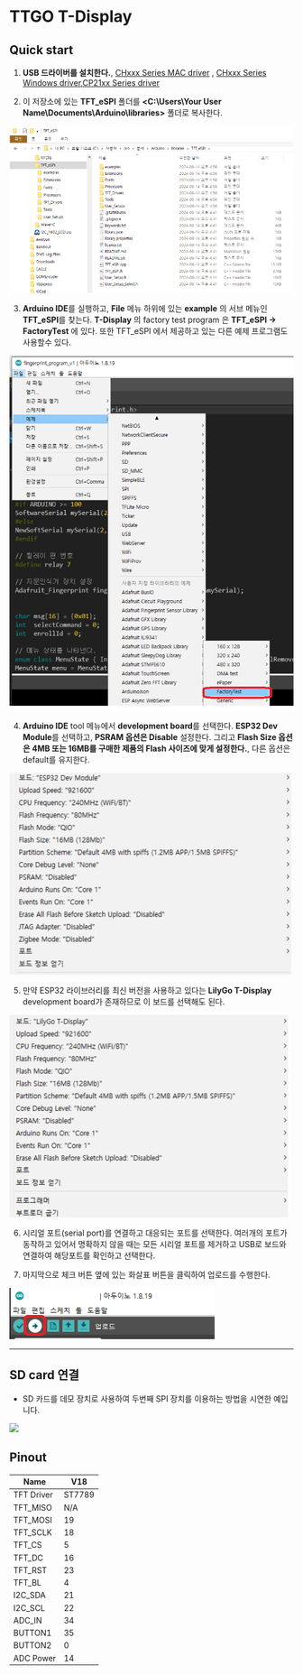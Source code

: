 # TTGO T-Display

## Quick start

1. **USB 드라이버를 설치한다.**, [CHxxx Series MAC driver](http://www.wch-ic.com/downloads/CH34XSER_MAC_ZIP.html) , [CHxxx Series Windows driver](http://www.wch-ic.com/downloads/CH343SER_ZIP.html),[CP21xx Series driver](https://www.silabs.com/developers/usb-to-uart-bridge-vcp-drivers?tab=downloads)

2. 이 저장소에 있는 **TFT_eSPI** 폴더를  **<C:\Users\Your User Name\Documents\Arduino\libraries>**  폴더로 복사한다.

![](image/setup-window-01.png)

3. **Arduino IDE**를 실행하고, **File** 메뉴 하위에 있는 **example** 의 서브 메뉴인   **TFT_eSPI**를 찾는다. **T-Display** 의 factory test program 은 **TFT_eSPI -> FactoryTest** 에 있다. 또한 TFT_eSPI 에서 제공하고 있는 다른 예제 프로그램도 사용할수 있다.

![](image/setup-window-02.png)

4. **Arduino IDE** tool 메뉴에서 **development board**를 선택한다. **ESP32 Dev Module**를 선택하고, **PSRAM 옵션은 Disable** 설정한다. 그리고 **Flash Size 옵션은 4MB 또는 16MB를 구매한 제품의 Flash 사이즈에 맞게 설정한다.**, 다른 옵션은 default를 유지한다.

![](image/setup-window-T-display-option-2.png)

5. 만약 ESP32 라이브러리를 최신 버전을 사용하고 있다는 **LilyGo T-Display** development board가 존재하므로 이 보드를 선택해도 된다.

![](image/setup-window-T-display-option.png)

6. 시리얼 포트(serial port)를 연결하고 대응되는 포트를 선택한다. 여러개의 포트가 동작하고 있어서 명확하지 않을 때는 모든 시리얼 포트를 제거하고 USB로 보드와 연결하여 해당포트를 확인하고 선택한다.

7. 마지막으로 체크 버튼 옆에 있는 화살표 버튼을 클릭하여 업로드를 수행한다.

![](image/setup-window-03.png)

-------------------------
## SD card 연결
- SD 카드를 데모 장치로 사용하여 두번째 SPI 장치를 이용하는 방법을 시연한 예입니다.

![](image/SD.jpg)

## Pinout
| Name       | V18    |
| ---------- | ------ |
| TFT Driver | ST7789 |
| TFT_MISO   | N/A    |
| TFT_MOSI   | 19     |
| TFT_SCLK   | 18     |
| TFT_CS     | 5      |
| TFT_DC     | 16     |
| TFT_RST    | 23     |
| TFT_BL     | 4      |
| I2C_SDA    | 21     |
| I2C_SCL    | 22     |
| ADC_IN     | 34     |
| BUTTON1    | 35     |
| BUTTON2    | 0      |
| ADC Power  | 14     |
